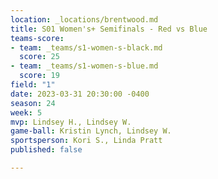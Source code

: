 ```yaml
---
location: _locations/brentwood.md
title: S01 Women's+ Semifinals - Red vs Blue
teams-score:
- team: _teams/s1-women-s-black.md
  score: 25
- team: _teams/s1-women-s-blue.md
  score: 19
field: "1"
date: 2023-03-31 20:30:00 -0400
season: 24
week: 5
mvp: Lindsey H., Lindsey W.
game-ball: Kristin Lynch, Lindsey W.
sportsperson: Kori S., Linda Pratt
published: false

---
```

